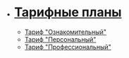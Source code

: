 - # [Тарифные планы](./tarifs/index.md)
  - [Тариф "Ознакомительный"](./tarifs/tarif_trial.md)
  - [Тариф "Персональный"](./tarifs/tarif_personal.md)
  - [Тариф "Профессиональный"](./tarifs/tarif_professional.md)
